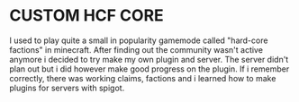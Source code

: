 # CUSTOM HCF CORE 

I used to play quite a small in popularity gamemode called "hard-core factions" in minecraft. After finding out the community wasn't active anymore i decided to try make my own plugin and server. 
The server didn't plan out but i did however make good progress on the plugin. If i remember correctly, there was working claims, factions and i learned how to make plugins for servers with spigot.
